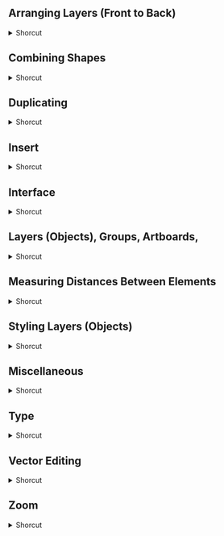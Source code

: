 ## Arranging Layers (Front to Back)
<details>
           <summary>Shorcut</summary>

Shortcut | Description
------------ | -------------
Cmd + Ctrl + Option + Down Arrow | Move to back | 
Cmd + Ctrl+ Option + Up Arrow | Move to front | 
Cmd + Option + Down Arrow | Move backward (one Layer) | 
Cmd + Option + Up Arrow | Move forward (one Layer) | 

</details>

## Combining Shapes
<details>
           <summary>Shorcut</summary>

Shortcut | Description
------------ | -------------
Cmd + Option + I | Intersect | 
Cmd + Option + S | Subtract | 
Cmd + Option + U | Union | 
Cmd + Option + X | Difference | 

</details>

## Duplicating
<details>
           <summary>Shorcut</summary>

Shortcut | Description
------------ | -------------
Cmd + K | Scale | 
Cmd + Shift + R | Rotate | 
Cmd + Shift + T | Transform | 

</details>

## Insert
<details>
           <summary>Shorcut</summary>

Shortcut | Description
------------ | -------------
A | Artboard | 
L | Line | 
O | Oval | 
P | Pencil | 
R | Rectangle | 
S | Slice | 
T | Text | 
U | Rounded Rectangle | 
V | Vector | 

</details>

## Interface
<details>
           <summary>Shorcut</summary>

Shortcut | Description
------------ | -------------
Cmd + Ctrl + F | Fullscreen mode | 
Cmd + Option + 1 | Show/Hide layer list (panel on left of window) | 
Cmd + Option + 2 | Show/Hide inspector (panel on right of window) | 
Cmd + Option + T | Show/Hide toolbar | 
Cmd + Period(.) | Hide interface | 
Cmd + Tilde(~) | Switch between windows/files | 
Ctrl + G | Show/Hide grid | 
Ctrl + L | Show/Hide layout (column grid) | 
Ctrl + P | Show/Hide pixels on zoom | 
Ctrl + R | Show/Hide rulers | 
Ctrl + X | Show/Hide pixel grid on zoom | 
Option + Up or Down Arrow | Inspector fields: Increase or Decrease by 0.1 | 
Shift + Up or Down Arrow | Inspector fields: Increase or Decrease by 10 | 
Up or Down Arrow | Inspector fields: Increase or Decrease by 1 | 

</details>

## Layers (Objects), Groups, Artboards,
<details>
           <summary>Shorcut</summary>

Shortcut | Description
------------ | -------------
Cmd + Ctrl + M | Use layer as mask | 
Cmd + F | Filter in layer list (find a layer by name) | 
Cmd + G | Group layers | 
Cmd + R | Rename selected layer/Artboard | 
Cmd + Shift + G | Ungroup layers | 
Cmd + Shift + H | Hide/Show layer | 
Cmd + Shift + L | Lock/Unlock layer | 
Fn + Down Arrow | Select page below | 
Fn + Up Arrow | Select page above | 
Option + Click Align Button | Align multiple layers to artboard (not each other) | 
Option + Click Expand Arrow | In Layer List: Expand/Collapse all nested layers | 

</details>

## Measuring Distances Between Elements
<details>
           <summary>Shorcut</summary>

Shortcut | Description
------------ | -------------
Hold Cmd + Option | Show distances within a selected group | 
Hold Option | Show distance from selected layer to other layers or Artboard | 
Hold Option + Ctrl | Show Distance from selected layer to baseline or Cap height of a text layer | 

</details>

## Styling Layers (Objects)
<details>
           <summary>Shorcut</summary>

Shortcut | Description
------------ | -------------
1 to 9 (and 0 for 100%) | Change layer opacity | 
B | Toggle borders on/off | 
Cmd + Option + C | Copy style | 
Cmd + Option + V | Paste style | 
Ctrl + C | Pick color | 
Ctrl + Option + S | Reset shared style | 
Ctrl + S | Sync shared style | 
F | Toggle fills on/off | 

</details>

## Miscellaneous
<details>
           <summary>Shorcut</summary>

Shortcut | Description
------------ | -------------
Cmd + E | Export individual layer | 
Cmd + Shift + E | Export | 
Hold Cmd While Dragging | Ignore smart guides | 
Option + Drag | Draw shape from center point | 

</details>

## Type
<details>
           <summary>Shorcut</summary>

Shortcut | Description
------------ | -------------
Cmd + B | Bold | 
Cmd + Ctrl + Space | Open emoji & symbols (special characters) panel | 
Cmd + I | Italic | 
Cmd + Option + Minus (-) | Make type smaller (decrease font size) | 
Cmd + Option + Plus (+) | Make type bigger (increase font size) | 
Cmd + Shift + O | Convert text to outlines | 
Cmd + Shift + Pipe (|) | Align center | 
Cmd + Shift + { | Align left | 
Cmd + Shift + } | Align right | 
Cmd + U | Underline | 
Cmt + T | Change font (open font menu) | 
Ctrl + Option + L | Loosen kerning/Tracking (increase character spacing) | 
Ctrl + Option + T | Tighten kerning/Tracking (decrease character spacing) | 
Return / Esc | Start editing selected text | 

</details>

## Vector Editing
<details>
           <summary>Shorcut</summary>

Shortcut | Description
------------ | -------------
1 | Change selected vector point mode to straight | 
2 | Change selected vector point mode to mirrored | 
3 | Change selected vector point mode to disconnected | 
4 | Change selected vector point mode to asymmetric | 
Option | Show all handles | 
Return / Esc | Start editing selected vector object | 
Shift + Click Path | Insert vector point midway between two points | 
Shift + Tab | Select the previous vector point on a path | 
Tab | Select the next vector point on a path | 

</details>

## Zoom
<details>
           <summary>Shorcut</summary>

Shortcut | Description
------------ | -------------
Cmd + + (plus) | Zoom in | 
Cmd + - (minus) | Zoom out | 
Cmd + 0 | Zoom to actual size (100%) | 
Cmd + 1 | Zoom to fit canvas | 
Cmd + 2 | Zoom to selection | 
Cmd + 3 | Center selection (on the screen) | 
</details>
